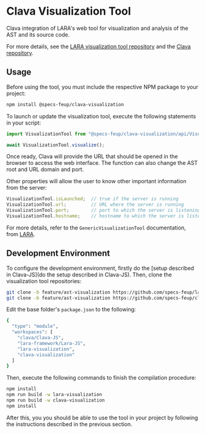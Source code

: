 # Clava Visualization Tool

Clava integration of LARA's web tool for visualization and analysis of the AST and its source code.

For more details, see the [LARA visualization tool repository](https://github.com/specs-feup/lara-visualization) and the [Clava repository](https://github.com/specs-feup/clava).

## Usage

Before using the tool, you must include the respective NPM package to your project:

```bash
npm install @specs-feup/clava-visualization
```

To launch or update the visualization tool, execute the following statements in your script:

```js
import VisualizationTool from "@specs-feup/clava-visualization/api/VisualizationTool.js";

await VisualizationTool.visualize();
```

Once ready, Clava will provide the URL that should be opened in the browser to access the web interface. The function can also change the AST root and URL domain and port.

Other properties will allow the user to know other important information from the server:

```js
VisualizationTool.isLaunched;  // true if the server is running
VisualizationTool.url;         // URL where the server is running
VisualizationTool.port;        // port to which the server is listening
VisualizationTool.hostname;    // hostname to which the server is listening
```

For more details, refer to the `GenericVisualizationTool` documentation, from [LARA](https://github.com/specs-feup/lara-framework).

## Development Environment

To configure the development environment, firstly do the [setup described in Clava-JS](do the setup described in Clava-JS). Then, clone the visualization tool repositories:

```bash
git clone -b feature/ast-visualization https://github.com/specs-feup/lara-visualization.git
git clone -b feature/ast-visualization https://github.com/specs-feup/clava-visualization.git
```

Edit the base folder's `package.json` to the following:

```bash
{
  "type": "module",
  "workspaces": [
    "clava/Clava-JS",
    "lara-framework/Lara-JS",
    "lara-visualization",
    "clava-visualization"
  ]
}
```

Then, execute the following commands to finish the compilation procedure:

```bash
npm install
npm run build -w lara-visualization
npm run build -w clava-visualization
npm install
```

After this, you you should be able to use the tool in your project by following the instructions described in the previous section.

